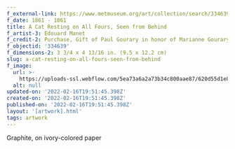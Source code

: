 ```yaml
---
f_external-link: https://www.metmuseum.org/art/collection/search/334639
f_date: 1861 - 1861
title: A Cat Resting on All Fours, Seen from Behind
f_artist-3: Edouard Manet
f_credit-2: Purchase, Gift of Paul Gourary in honor of Marianne Gourary's birthday, 1995
f_objectid: '334639'
f_dimensions-2: 3 3/4 x 4 13/16 in. (9.5 x 12.2 cm)
slug: a-cat-resting-on-all-fours-seen-from-behind
f_image:
  url: >-
    https://uploads-ssl.webflow.com/5ea73a6a2a73b34c800aae87/620d55d1e8c201c14b17c756_DP807592.jpeg
  alt: null
updated-on: '2022-02-16T19:51:45.398Z'
created-on: '2022-02-16T19:51:45.398Z'
published-on: '2022-02-16T19:51:45.398Z'
layout: '[artwork].html'
tags: artwork
---
```


Graphite, on ivory-colored paper
